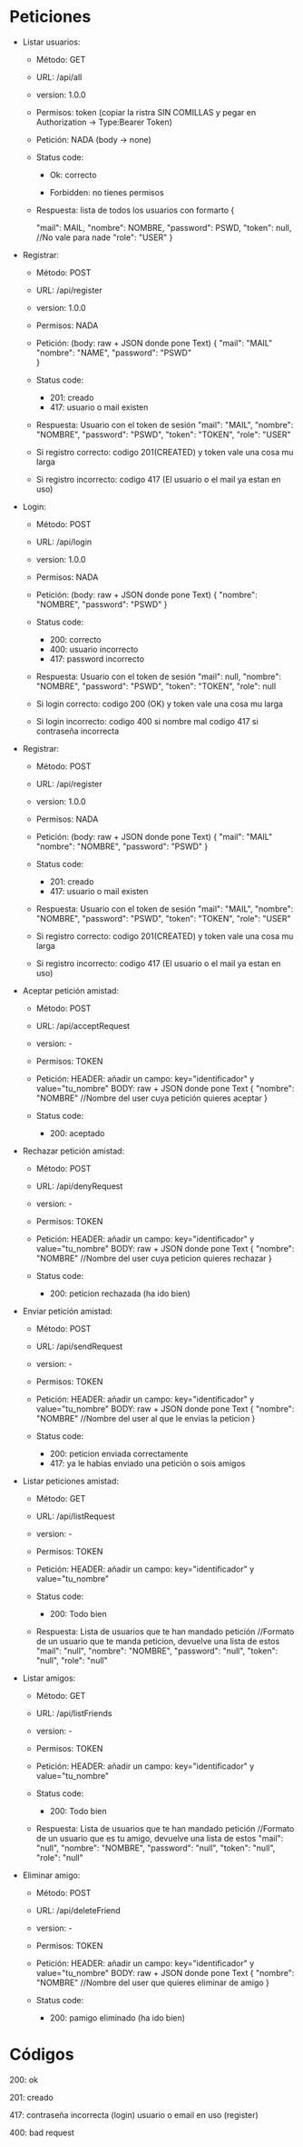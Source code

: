 
# Peticiones

- Listar usuarios:
  - Método: GET
  - URL: /api/all
  - version: 1.0.0
  - Permisos: token (copiar la ristra SIN COMILLAS y pegar en Authorization -> Type:Bearer Token)
  - Petición: NADA (body -> none)

  - Status code:
    - Ok: correcto

    - Forbidden: no tienes permisos

  - Respuesta: lista  de todos los usuarios con formarto
    {

    "mail": MAIL,
    "nombre": NOMBRE,
    "password": PSWD,
    "token": null, //No vale para nade
    "role": "USER"
    }

    
- Registrar: 
  - Método: POST
  - URL: /api/register
  - version: 1.0.0
  - Permisos: NADA
  - Petición: (body: raw + JSON donde pone Text)
    {
    "mail": "MAIL"
    "nombre": "NAME",
    "password": "PSWD"       
    }
  
  - Status code:
    - 201: creado
    - 417: usuario o mail existen

  - Respuesta: Usuario con el token de sesión
    "mail": "MAIL",
    "nombre": "NOMBRE",
    "password": "PSWD",
    "token": "TOKEN",
    "role": "USER"
    
  - Si registro correcto:
      codigo 201(CREATED) y token vale una cosa mu larga 
  - Si registro incorrecto:
      codigo 417 (El usuario o el mail ya estan en uso)

- Login:
  - Método: POST
  - URL: /api/login
  - version: 1.0.0
  - Permisos: NADA
  - Petición: (body: raw + JSON donde pone Text)
    {
    "nombre": "NOMBRE",
    "password": "PSWD"
    }

  - Status code:
    - 200: correcto
    - 400: usuario incorrecto
    - 417: password incorrecto

  - Respuesta: Usuario con el token de sesión
    "mail": null,
    "nombre": "NOMBRE",
    "password": "PSWD",
    "token": "TOKEN",
    "role": null

  - Si login correcto:
      codigo 200 (OK) y token vale una cosa mu larga
  - Si login incorrecto:
      codigo 400 si nombre mal
      codigo 417 si contraseña incorrecta


- Registrar:
  - Método: POST
  - URL: /api/register
  - version: 1.0.0
  - Permisos: NADA
  - Petición: (body: raw + JSON donde pone Text)
    {
    "mail": "MAIL"
    "nombre": "NOMBRE",
    "password": "PSWD"
    }

  - Status code:
    - 201: creado
    - 417: usuario o mail existen

  - Respuesta: Usuario con el token de sesión
    "mail": "MAIL",
    "nombre": "NOMBRE",
    "password": "PSWD",
    "token": "TOKEN",
    "role": "USER"

  - Si registro correcto:
      codigo 201(CREATED) y token vale una cosa mu larga
  - Si registro incorrecto:
      codigo 417 (El usuario o el mail ya estan en uso)


- Aceptar petición amistad:
  - Método: POST
  - URL: /api/acceptRequest
  - version: -
  - Permisos: TOKEN
  - Petición: 
    HEADER: añadir un campo: key="identificador" y value="tu_nombre"
    BODY: raw + JSON donde pone Text
    {
    "nombre": "NOMBRE" //Nombre del user cuya petición quieres aceptar
    }

  - Status code:
    - 200: aceptado


- Rechazar petición amistad:
  - Método: POST
  - URL: /api/denyRequest
  - version: -
  - Permisos: TOKEN
  - Petición: 
    HEADER: añadir un campo: key="identificador" y value="tu_nombre"
    BODY: raw + JSON donde pone Text
    {
    "nombre": "NOMBRE" //Nombre del user cuya peticion quieres rechazar
    }

  - Status code:
    - 200: peticion rechazada (ha ido bien)

- Enviar petición amistad:
  - Método: POST
  - URL: /api/sendRequest
  - version: -
  - Permisos: TOKEN
  - Petición: 
    HEADER: añadir un campo: key="identificador" y value="tu_nombre"
    BODY: raw + JSON donde pone Text
    {
    "nombre": "NOMBRE" //Nombre del user al que le envias la peticion
    }

  - Status code:
    - 200: peticion enviada correctamente
    - 417: ya le habías enviado una petición o sois amigos

- Listar peticiones amistad:
  - Método: GET
  - URL: /api/listRequest
  - version: -
  - Permisos: TOKEN
  - Petición: 
    HEADER: añadir un campo: key="identificador" y value="tu_nombre"
    
  - Status code:
    - 200: Todo bien

  - Respuesta: Lista de usuarios que te han mandado petición
    //Formato de un usuario que te manda peticion, devuelve una lista de estos
    "mail": "null",
    "nombre": "NOMBRE",
    "password": "null",
    "token": "null",
    "role": "null"
    

- Listar amigos:
  - Método: GET
  - URL: /api/listFriends
  - version: -
  - Permisos: TOKEN
  - Petición: 
    HEADER: añadir un campo: key="identificador" y value="tu_nombre"
    
  - Status code:
    - 200: Todo bien

  - Respuesta: Lista de usuarios que te han mandado petición
    //Formato de un usuario que es tu amigo, devuelve una lista de estos
    "mail": "null",
    "nombre": "NOMBRE",
    "password": "null",
    "token": "null",
    "role": "null"
  

- Eliminar amigo:
  - Método: POST
  - URL: /api/deleteFriend
  - version: -
  - Permisos: TOKEN
  - Petición: 
    HEADER: añadir un campo: key="identificador" y value="tu_nombre"
    BODY: raw + JSON donde pone Text
    {
    "nombre": "NOMBRE" //Nombre del user que quieres eliminar de amigo
    }

  - Status code:
    - 200: pamigo eliminado (ha ido bien)



# Códigos

200: ok

201: creado

417: contraseña incorrecta (login)
     usuario o email en uso (register)

400: bad request

